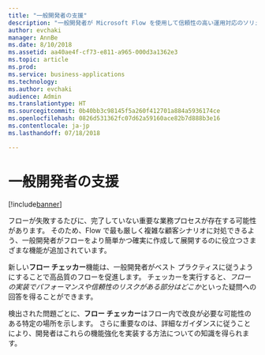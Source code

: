 ```yaml
---
title: "一般開発者の支援"
description: "一般開発者が Microsoft Flow を使用して信頼性の高い運用対応のソリューションを作成するために必要な主な機能を提供します。"
author: evchaki
manager: AnnBe
ms.date: 8/10/2018
ms.assetid: aa40ae4f-cf73-e811-a965-000d3a1362e3
ms.topic: article
ms.prod: 
ms.service: business-applications
ms.technology: 
ms.author: evchaki
audience: Admin
ms.translationtype: HT
ms.sourcegitcommit: 0b40bb3c98145f5a260f412701a884a5936174ce
ms.openlocfilehash: 0826d531362fc07d62a59160ace82b7d888b3e16
ms.contentlocale: ja-jp
ms.lasthandoff: 07/18/2018

---
```

# <a name="empower-citizen-developers"></a>一般開発者の支援


[!include[banner](../../includes/banner.md)]

フローが失敗するたびに、完了していない重要な業務プロセスが存在する可能性があります。 そのため、Flow で最も厳しく複雑な顧客シナリオに対処できるよう、一般開発者がフローをより簡単かつ確実に作成して展開するのに役立つさまざまな機能が追加されています。 

新しい**フロー チェッカー**機能は、一般開発者がベスト プラクティスに従うようにすることで高品質のフローを促進します。 チェッカーを実行すると、*フローの実装でパフォーマンスや信頼性のリスクがある部分はどこか*といった疑問への回答を得ることができます。 

検出された問題ごとに、**フロー チェッカー**はフロー内で改良が必要な可能性のある特定の場所を示します。 さらに重要なのは、詳細なガイダンスに従うことにより、開発者はこれらの機能強化を実装する方法についての知識を得られます。

